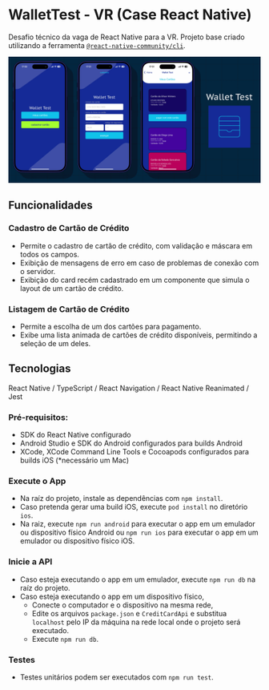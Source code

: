 # WalletTest - VR (Case React Native)

Desafio técnico da vaga de React Native para a VR. Projeto base criado utilizando a ferramenta [`@react-native-community/cli`](https://github.com/react-native-community/cli).

![Captura de tela do app](screenshots/wallettest.webp)

## Funcionalidades

### Cadastro de Cartão de Crédito
- Permite o cadastro de cartão de crédito, com validação e máscara em todos os campos.
- Exibição de mensagens de erro em caso de problemas de conexão com o servidor.
- Exibição do card recém cadastrado em um componente que simula o layout de um cartão de crédito.

### Listagem de Cartão de Crédito
- Permite a escolha de um dos cartões para pagamento.
- Exibe uma lista animada de cartões de crédito disponíveis, permitindo a seleção de um deles.

## Tecnologias

React Native / TypeScript / React Navigation / React Native Reanimated / Jest

### Pré-requisitos:

- SDK do React Native configurado
- Android Studio e SDK do Android configurados para builds Android
- XCode, XCode Command Line Tools e Cocoapods configurados para builds iOS (*necessário um Mac)

### Execute o App

- Na raíz do projeto, instale as dependências com `npm install`.
- Caso pretenda gerar uma build iOS, execute `pod install` no diretório `ios`.
- Na raiz, execute `npm run android` para executar o app em um emulador ou dispositivo físico Android ou `npm run ios` para executar o app em um emulador ou dispositivo físico iOS.

### Inicie a API

- Caso esteja executando o app em um emulador, execute `npm run db` na raíz do projeto.
- Caso esteja executando o app em um dispositivo físico,
  - Conecte o computador e o dispositivo na mesma rede,
  - Edite os arquivos `package.json` e `CreditCardApi` e substitua `localhost` pelo IP da máquina na rede local onde o projeto será executado.
  - Execute `npm run db`.


### Testes
- Testes unitários podem ser executados com `npm run test`.

